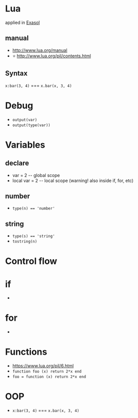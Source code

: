 # Lua

applied in [Exasol](/exasol)

## manual
* http://www.lua.org/manual
* :star: http://www.lua.org/pil/contents.html

## Syntax
```x:bar(3, 4)``` === ```x.bar(x, 3, 4)```

# Debug
* ```output(var)```
* ```output(type(var))```

# Variables
## declare
* var = 2 -- global scope
* local var = 2 -- local scope (warning! also inside if, for, etc)
 
## number
* ```type(n) == 'number'```

## string
* ```type(s) == 'string'```
* ```tostring(n)```

# Control flow
# if
* 
# for
*




# Functions
* https://www.lua.org/pil/6.html
* ```function foo (x) return 2*x end```
* ```foo = function (x) return 2*x end```

# OOP
* ```x:bar(3, 4)``` === ```x.bar(x, 3, 4)```
